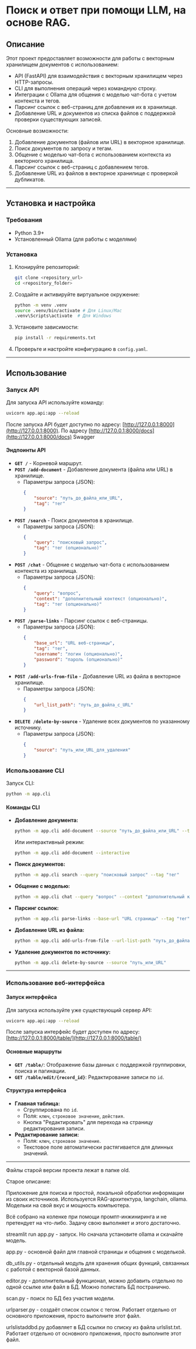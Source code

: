 # Поиск и ответ при помощи LLM, на основе RAG.

## Описание
Этот проект предоставляет возможности для работы с векторным хранилищем документов с использованием:
- API (FastAPI) для взаимодействия с векторным хранилищем через HTTP-запросы.
- CLI для выполнения операций через командную строку.
- Интеграции с Ollama для общения с моделью чат-бота с учетом контекста и тегов.
- Парсинг ссылок с веб-страниц для добавления их в хранилище.
- Добавление URL и документов из списка файлов с поддержкой проверки существующих записей.

Основные возможности:
1. Добавление документов (файлов или URL) в векторное хранилище.
2. Поиск документов по запросу и тегам.
3. Общение с моделью чат-бота с использованием контекста из векторного хранилища.
4. Парсинг ссылок с веб-страниц с добавлением тегов.
5. Добавление URL из файлов в векторное хранилище с проверкой дубликатов.

---

## Установка и настройка

### Требования
- Python 3.9+
- Установленный Ollama (для работы с моделями)

### Установка
1. Клонируйте репозиторий:
    ```bash
    git clone <repository_url>
    cd <repository_folder>
    ```

2. Создайте и активируйте виртуальное окружение:
    ```bash
    python -m venv .venv
    source .venv/bin/activate # Для Linux/Mac
    .venv\Scripts\activate  # Для Windows
    ```

3. Установите зависимости:
    ```bash
    pip install -r requirements.txt
    ```

4. Проверьте и настройте конфигурацию в `config.yaml`.

---

## Использование

### Запуск API
Для запуска API используйте команду:
```bash
uvicorn app.api:app --reload
```

После запуска API будет доступно по адресу: [http://127.0.0.1:8000](http://127.0.0.1:8000).
По адресу [http://127.0.0.1:8000/docs](http://127.0.0.1:8000/docs) Swagger

#### Эндпоинты API
- **`GET /`** - Корневой маршрут.
- **`POST /add-document`** - Добавление документа (файла или URL) в хранилище.
    - Параметры запроса (JSON):
      ```json
      {
          "source": "путь_до_файла_или_URL",
          "tag": "тег"
      }
      ```
- **`POST /search`** - Поиск документов в хранилище.
    - Параметры запроса (JSON):
      ```json
      {
          "query": "поисковый запрос",
          "tag": "тег (опционально)"
      }
      ```
- **`POST /chat`** - Общение с моделью чат-бота с использованием контекста из хранилища.
    - Параметры запроса (JSON):
      ```json
      {
          "query": "вопрос",
          "context": "дополнительный контекст (опционально)",
          "tag": "тег (опционально)"
      }
      ```
- **`POST /parse-links`** - Парсинг ссылок с веб-страницы.
    - Параметры запроса (JSON):
      ```json
      {
          "base_url": "URL веб-страницы",
          "tag": "тег",
          "username": "логин (опционально)",
          "password": "пароль (опционально)"
      }
      ```
- **`POST /add-urls-from-file`** - Добавление URL из файла в векторное хранилище.
    - Параметры запроса (JSON):
      ```json
      {
          "url_list_path": "путь_до_файла_с_URL"
      }
      ```
- **`DELETE /delete-by-source`** - Удаление всех документов по указанному источнику.
    - Параметры запроса (JSON):
      ```json
      {
          "source": "путь_или_URL_для_удаления"
      }
      ```

### Использование CLI

Запуск CLI:
```bash
python -m app.cli
```

#### Команды CLI

- **Добавление документа:**
    ```bash
    python -m app.cli add-document --source "путь_до_файла_или_URL" --tag "тег"
    ```
    Или интерактивный режим:
    ```bash
    python -m app.cli add-document --interactive
    ```

- **Поиск документов:**
    ```bash
    python -m app.cli search --query "поисковый запрос" --tag "тег"
    ```

- **Общение с моделью:**
    ```bash
    python -m app.cli chat --query "вопрос" --context "дополнительный контекст" --tag "тег"
    ```

- **Парсинг ссылок:**
    ```bash
    python -m app.cli parse-links --base-url "URL страницы" --tag "тег"
    ```

- **Добавление URL из файла:**
    ```bash
    python -m app.cli add-urls-from-file --url-list-path "путь_до_файла"
    ```

- **Удаление документов по источнику:**
    ```bash
    python -m app.cli delete-by-source --source "путь_или_URL"
    ```

---

### Использование веб-интерфейса

#### Запуск интерфейса
Для запуска используйте уже существующий сервер API:
```bash
uvicorn app.api:app --reload
```
После запуска интерфейс будет доступен по адресу:
[http://127.0.0.1:8000/table/](http://127.0.0.1:8000/table/)

#### Основные маршруты
- **`GET /table/`**: Отображение базы данных с поддержкой группировки, поиска и пагинации.
- **`GET /table/edit/{record_id}`**: Редактирование записи по `id`.

#### Структура интерфейса
- **Главная таблица:**
  - Сгруппирована по `id`.
  - Поля: `ключ`, `строковое значение`, `действия`.
  - Кнопка "Редактировать" для перехода на страницу редактирования записи.
- **Редактирование записи:**
  - Поля: `ключ`, `строковое значение`.
  - Текстовое поле автоматически растягивается для длинных значений.


---






Файлы старой версии проекта лежат в папке old.

Старое описание:

Приложение для поиска и простой, локальной обработки информации из своих источников. Используется RAG-архитектура, langchain, ollama. Модельки на свой вкус и мощность компьютера.

Всё собрано на коленке при помощи промпт-инжиниринга и не претендует на что-либо. Задачу свою выполняет и этого достаточно.

streamlit run app.py - запуск. Но сначала установите ollama и скачайте модель.

app.py - основной файл для главной страницы и общения с моделькой.

db_utils.py - отдельный модуль для хранения общих функций, связанных с работой с векторной базой данных.

editor.py - дополнительный функционал, можно добавить отдельно по одной ссылке или файл в БД. Можно полистать БД постранично.

scan.py - поиск по БД без участия модели.

urlparser.py - создаёт список ссылок с тегом. Работает отдельно от основного приложения, просто выполните этот файл.

urlslistaddbd.py добавляет в БД ссылки по списку из файла urlslist.txt. Работает отдельно от основного приложения, просто выполните этот файл.